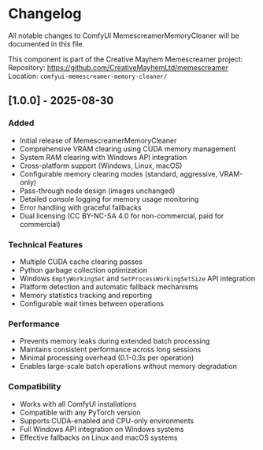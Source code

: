 # Changelog

All notable changes to ComfyUI MemescreamerMemoryCleaner will be documented in this file.

This component is part of the Creative Mayhem Memescreamer project:
Repository: https://github.com/CreativeMayhemLtd/memescreamer
Location: `comfyui-memescreamer-memory-cleaner/`

## [1.0.0] - 2025-08-30

### Added
- Initial release of MemescreamerMemoryCleaner
- Comprehensive VRAM clearing using CUDA memory management
- System RAM clearing with Windows API integration
- Cross-platform support (Windows, Linux, macOS)
- Configurable memory clearing modes (standard, aggressive, VRAM-only)
- Pass-through node design (images unchanged)
- Detailed console logging for memory usage monitoring
- Error handling with graceful fallbacks
- Dual licensing (CC BY-NC-SA 4.0 for non-commercial, paid for commercial)

### Technical Features
- Multiple CUDA cache clearing passes
- Python garbage collection optimization
- Windows `EmptyWorkingSet` and `SetProcessWorkingSetSize` API integration
- Platform detection and automatic fallback mechanisms
- Memory statistics tracking and reporting
- Configurable wait times between operations

### Performance
- Prevents memory leaks during extended batch processing
- Maintains consistent performance across long sessions
- Minimal processing overhead (0.1-0.3s per operation)
- Enables large-scale batch operations without memory degradation

### Compatibility
- Works with all ComfyUI installations
- Compatible with any PyTorch version
- Supports CUDA-enabled and CPU-only environments
- Full Windows API integration on Windows systems
- Effective fallbacks on Linux and macOS systems
